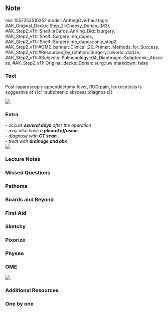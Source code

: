 ## Note
nid: 1557253510357
model: AnKingOverhaul
tags: #AK_Original_Decks::Step_2::Cheesy_Dorian_(M3), #AK_Step2_v11::!Shelf::#Cards_AnKing_Did::1surgery, #AK_Step2_v11::!Shelf::Surgery::no_dupes, #AK_Step2_v11::!Shelf::Surgery::no_dupes::only_step2, #AK_Step2_v11::#OME_banner::Clinical::20_Primer:_Methods_for_Success, #AK_Step2_v11::#Resources_by_rotation::Surgery::uworld::dorian, #AK_Step2_v11::#Subjects::Pulmonology::04_Diaphragm::Subphrenic_Abscess, #AK_Step2_v11::Original_decks::Dorian::surg::uw
markdown: false

### Text
Post-laparoscopic appendectomy fever, RUQ pain, leukocytosis is
suggestive of {{c1::subphrenic abscess::diagnosis}}
<div><img src="PA.jpg"></div>

### Extra
<div>
  <i>- occurs <b>several days</b> after the operation</i>
</div>
<div>
  <i>- may also have a <b>pleural effusion</b></i>
</div>
<div>
  <i>- diagnose with <b>CT scan</b></i>
</div>
<div>
  <i>- treat with <b>drainage and abx</b></i>
</div><i><img src="2f8890cd743dfab4f698d4a90658ab5d.jpg"></i>

### Lecture Notes


### Missed Questions


### Pathoma


### Boards and Beyond


### First Aid


### Sketchy


### Pixorize


### Physeo


### OME
<div class="ome-widget">
  <a href="https://onlinemeded.org/spa/surgery?ref=anki"><img src=
  "_OME_AnkiFlashcards_Topic_5.png"></a>
</div>

### Additional Resources


### One by one


